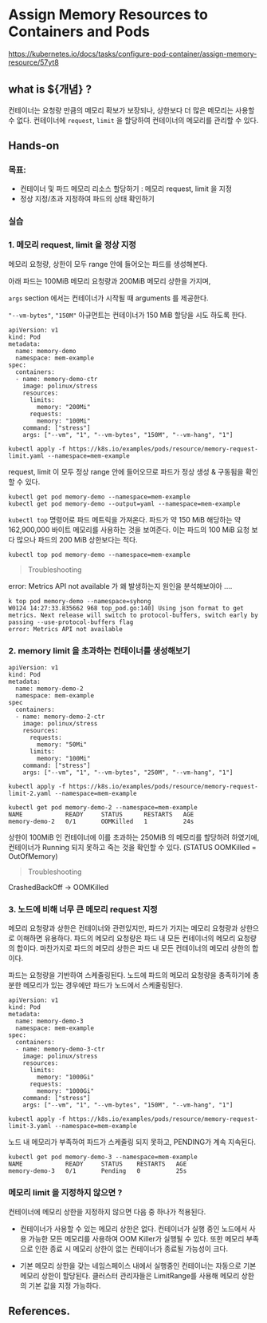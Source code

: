 # Assign Memory Resources to Containers and Pods

https://kubernetes.io/docs/tasks/configure-pod-container/assign-memory-resource/57yt8

## what is ${개념} ?

컨테이너는 요청량 만큼의 메모리 확보가 보장되나, 상한보다 더 많은 메모리는 사용할 수 없다.
컨테이너에 `request`, `limit` 을 할당하여 컨테이너의 메모리를 관리할 수 있다.

## Hands-on

### 목표:

- 컨테이너 및 파드 메모리 리소스 할당하기 : 메모리 request, limit 을 지정
- 정상 지정/초과 지정하여 파드의 상태 확인하기

### 실습

### 1. 메모리 request, limit 을 정상 지정

메모리 요청량, 상한이 모두 range 안에 들어오는 파드를 생성해본다.

아래 파드는 100MiB 메모리 요청량과 200MiB 메모리 상한을 가지며,

`args` section 에서는 컨테이너가 시작될 때 arguments 를 제공한다.

`"--vm-bytes"`, `"150M"` 아규먼트는 컨테이너가 150 MiB 할당을 시도 하도록 한다.

```
apiVersion: v1
kind: Pod
metadata:
  name: memory-demo
  namespace: mem-example
spec:
  containers:
  - name: memory-demo-ctr
    image: polinux/stress
    resources:
      limits:
        memory: "200Mi"
      requests:
        memory: "100Mi"
    command: ["stress"]
    args: ["--vm", "1", "--vm-bytes", "150M", "--vm-hang", "1"]
```

```
kubectl apply -f https://k8s.io/examples/pods/resource/memory-request-limit.yaml --namespace=mem-example
```

request, limit 이 모두 정상 range 안에 들어오므로 파드가 정상 생성 & 구동됨을 확인할 수 있다.

```
kubectl get pod memory-demo --namespace=mem-example
kubectl get pod memory-demo --output=yaml --namespace=mem-example

```

`kubectl top` 명령어로 파드 메트릭을 가져온다.
파드가 약 150 MiB 해당하는 약 162,900,000 바이트 메모리를 사용하는 것을 보여준다. 이는 파드의 100 MiB 요청 보다 많으나 파드의 200 MiB 상한보다는 적다.

```
kubectl top pod memory-demo --namespace=mem-example

```

> Troubleshooting

error: Metrics API not available 가 왜 발생하는지 원인을 분석해보야아 ....

```
k top pod memory-demo --namespace=syhong
W0124 14:27:33.835662 968 top_pod.go:140] Using json format to get metrics. Next release will switch to protocol-buffers, switch early by passing --use-protocol-buffers flag
error: Metrics API not available
```

### 2. memory limit 을 초과하는 컨테이너를 생성해보기

```
apiVersion: v1
kind: Pod
metadata:
  name: memory-demo-2
  namespace: mem-example
spec
  containers:
  - name: memory-demo-2-ctr
    image: polinux/stress
    resources:
      requests:
        memory: "50Mi"
      limits:
        memory: "100Mi"
    command: ["stress"]
    args: ["--vm", "1", "--vm-bytes", "250M", "--vm-hang", "1"]
```

```
kubectl apply -f https://k8s.io/examples/pods/resource/memory-request-limit-2.yaml --namespace=mem-example
```

```
kubectl get pod memory-demo-2 --namespace=mem-example
NAME            READY     STATUS      RESTARTS   AGE
memory-demo-2   0/1       OOMKilled   1          24s
```

상한이 100MiB 인 컨테이너에 이를 초과하는 250MiB 의 메모리를 할당하려 하였기에, 컨테이너가 Running 되지 못하고 죽는 것을 확인할 수 있다. (STATUS OOMKilled = OutOfMemory)

> Troubleshooting

CrashedBackOff -> OOMKilled

### 3. 노드에 비해 너무 큰 메모리 request 지정

메모리 요청량과 상한은 컨테이너와 관련있지만, 파드가 가지는 메모리 요청량과 상한으로 이해하면 유용하다. 파드의 메모리 요청량은 파드 내 모든 컨테이너의 메모리 요청량의 합이다. 마찬가지로 파드의 메모리 상한은 파드 내 모든 컨테이너의 메모리 상한의 합이다.

파드는 요청량을 기반하여 스케줄링된다. 노드에 파드의 메모리 요청량을 충족하기에 충분한 메모리가 있는 경우에만 파드가 노드에서 스케줄링된다.

```
apiVersion: v1
kind: Pod
metadata:
  name: memory-demo-3
  namespace: mem-example
spec:
  containers:
  - name: memory-demo-3-ctr
    image: polinux/stress
    resources:
      limits:
        memory: "1000Gi"
      requests:
        memory: "1000Gi"
    command: ["stress"]
    args: ["--vm", "1", "--vm-bytes", "150M", "--vm-hang", "1"]
```

```
kubectl apply -f https://k8s.io/examples/pods/resource/memory-request-limit-3.yaml --namespace=mem-example
```

노드 내 메모리가 부족하여 파드가 스케줄링 되지 못하고, PENDING가 계속 지속된다.

```
kubectl get pod memory-demo-3 --namespace=mem-example
NAME            READY     STATUS    RESTARTS   AGE
memory-demo-3   0/1       Pending   0          25s
```

### 메모리 limit 을 지정하지 않으면 ?

컨테이너에 메모리 상한을 지정하지 않으면 다음 중 하나가 적용된다.

- 컨테이너가 사용할 수 있는 메모리 상한은 없다. 컨테이너가 실행 중인 노드에서 사용 가능한 모든 메모리를 사용하여 OOM Killer가 실행될 수 있다. 또한 메모리 부족으로 인한 종료 시 메모리 상한이 없는 컨테이너가 종료될 가능성이 크다.

- 기본 메모리 상한을 갖는 네임스페이스 내에서 실행중인 컨테이너는 자동으로 기본 메모리 상한이 할당된다. 클러스터 관리자들은 LimitRange를 사용해 메모리 상한의 기본 값을 지정 가능하다.

## References.

